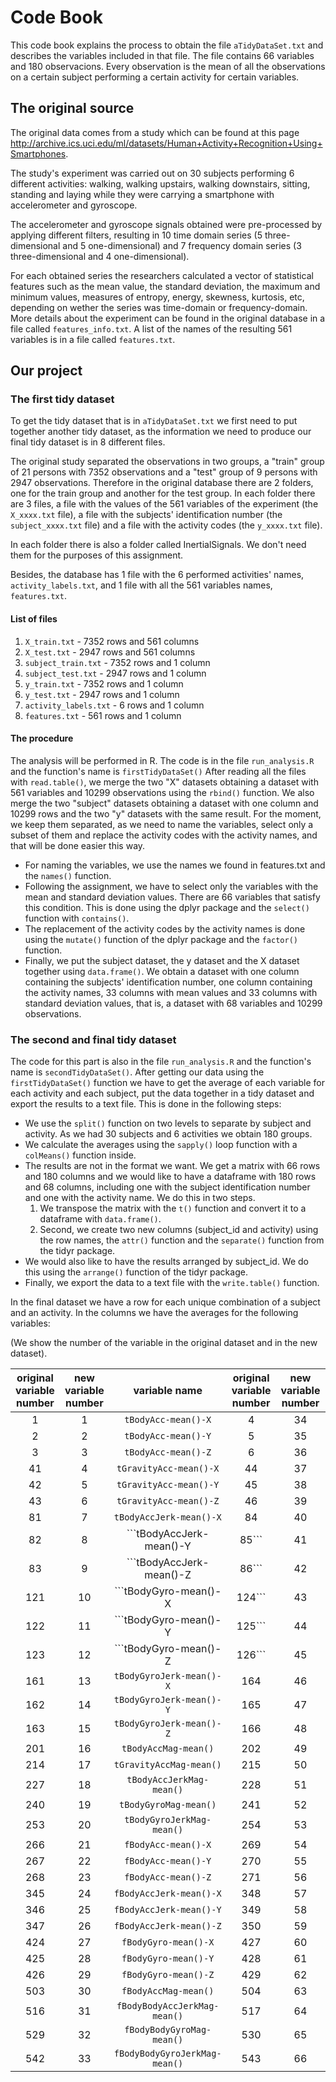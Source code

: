 Code Book
==========

This code book explains the process to obtain the file ```aTidyDataSet.txt``` and describes the variables included in that file. The file contains 66 variables and 180 observacions. Every observation is the mean of all the observations on a certain subject performing a certain activity for certain variables.
## The original source
The original data comes from a study which can be found at this page http://archive.ics.uci.edu/ml/datasets/Human+Activity+Recognition+Using+Smartphones.

The  study's experiment was carried out on 30 subjects performing 6 different activities: walking, walking upstairs, walking downstairs, sitting, standing and laying while they were carrying a smartphone with accelerometer and gyroscope.

The accelerometer and gyroscope signals obtained were pre-processed by applying different filters, resulting in 10 time domain series (5 three-dimensional and 5 one-dimensional) and 7 frequency domain series (3 three-dimensional and 4 one-dimensional).

For each obtained series the researchers calculated a vector of statistical features such as the mean
value, the standard deviation, the maximum and minimum values, measures of entropy, energy, skewness,
kurtosis, etc, depending on wether the series was time-domain or frequency-domain. More details about the
experiment can be found in the original database in a file called ```features_info.txt```. A list of the names of the resulting 561 variables is in a file called ```features.txt```.

## Our project
### The first tidy dataset
To get the tidy dataset that is in ```aTidyDataSet.txt``` we first need to put together another tidy dataset, as the information we need to produce our final tidy dataset is in 8 different files.

The original study separated the observations in two groups, a "train" group of 21 persons with 7352 observations and a "test" group of 9 persons with 2947 observations. Therefore in the original database there are 2 folders, one for the train group and another for the test group. In each folder there are 3 files, a file with the values of the 561 variables of the experiment (the ```X_xxxx.txt``` file), a file with the subjects' identification number (the ```subject_xxxx.txt``` file) and a file with the activity codes (the ```y_xxxx.txt``` file).

In each folder there is also a folder called InertialSignals. We don't need them for the purposes of this assignment.

Besides, the database has 1 file with the 6 performed activities' names, ```activity_labels.txt```, and 1 file with all the 561 variables names, ```features.txt```.

#### List of files
1. ```X_train.txt``` - 7352 rows and 561 columns
2. ```X_test.txt``` - 2947 rows and 561 columns
3. ```subject_train.txt``` - 7352 rows and 1 column
4. ```subject_test.txt``` - 2947 rows and 1 column
5. ```y_train.txt``` - 7352 rows and 1 column
6. ```y_test.txt``` - 2947 rows and 1 column
7. ```activity_labels.txt``` - 6 rows and 1 column
8. ```features.txt``` - 561 rows and 1 column

#### The procedure
The analysis will be performed in R. The code is in the file ```run_analysis.R``` and the function's name is ```firstTidyDataSet()```
After reading all the files with ```read.table()```, we merge the two "X" datasets obtaining a dataset with 561 variables and 10299 observations using the ```rbind()``` function. We also merge the two "subject" datasets obtaining a dataset with one column and 10299 rows and the two "y" datasets with the same result.
For the moment, we keep them separated, as we need to name the variables, select only a subset of them and replace the activity codes with the activity names, and that will be done easier this way.
* For naming the variables, we use the names we found in features.txt and the ```names()``` function.
* Following the assignment, we have to select only the variables with the mean and standard deviation values. There are 66 variables that satisfy this condition.
This is done using the dplyr package and the ```select()``` function with ```contains()```.
* The replacement of the activity codes by the activity names is done using the ```mutate()``` function of the dplyr package and the ```factor()``` function.
* Finally, we put the subject dataset, the y dataset and the X dataset together using ```data.frame()```. We obtain a dataset with one column containing the subjects' identification number, one column containing the activity names, 33 columns with mean values and 33 columns with standard deviation values, that is, a dataset with 68 variables and 10299 observations.

### The second and final tidy dataset
The code for this part is also in the file ```run_analysis.R``` and the function's name is ```secondTidyDataSet()```.
After getting our data using the ```firstTidyDataSet()``` function we have to get the average of each variable for each activity and each subject, put the data together in a tidy dataset and export the results to a text file. This is done in the following steps:
* We use the ```split()``` function on two levels to separate by subject and activity. As we had 30 subjects and 6 activities we obtain 180 groups.
* We calculate the averages using the ```sapply()``` loop function with a ```colMeans()``` function inside.
* The results are not in the format we want. We get a matrix with 66 rows and 180 columns and we would like to have a dataframe with 180 rows and 68 columns, including one with the subject identification number and one with the activity name. We do this in two steps.
  1. We transpose the matrix with the ```t()``` function and convert it to a dataframe with ```data.frame()```.
  2. Second, we create two new columns (subject_id and activity) using the row names, the ```attr()``` function and the ```separate()``` function from the tidyr package.
* We would also like to have the results arranged by subject_id. We do this using the ```arrange()``` function of the tidyr package.
* Finally, we export the data to a text file with the ```write.table()``` function.

In the final dataset we have a row for each unique combination of a subject and an activity. In the columns we have the averages for the following variables:

(We show the number of the variable in the original dataset and in the new dataset).

original variable number|new variable number|variable name|original variable number|new variable number|variable name
:----:|:----:|:----:|:----:|:----:|:----:
1|1| ```tBodyAcc-mean()-X```|4|34| ```tBodyAcc-std()-X```
2|2| ```tBodyAcc-mean()-Y```|5|35| ```tBodyAcc-std()-Y```
3|3| ```tBodyAcc-mean()-Z```|6|36|```tBodyAcc-std()-Z```
41|4| ```tGravityAcc-mean()-X```|44|37| ```tGravityAcc-std()-X```
42|5| ```tGravityAcc-mean()-Y```|45|38| ```tGravityAcc-std()-Y```
43|6| ```tGravityAcc-mean()-Z```|46|39| ```tGravityAcc-std()-Z```
81|7| ```tBodyAccJerk-mean()-X```|84|40| ```tBodyAccJerk-std()-X```
82|8| ```tBodyAccJerk-mean()-Y|85```|41| ```tBodyAccJerk-std()-Y```
83|9| ```tBodyAccJerk-mean()-Z|86```|42| ```tBodyAccJerk-std()-Z```
121|10| ```tBodyGyro-mean()-X|124```|43| ```tBodyGyro-std()-X```
122|11| ```tBodyGyro-mean()-Y|125```|44| ```tBodyGyro-std()-Y```
123|12| ```tBodyGyro-mean()-Z|126```|45| ```tBodyGyro-std()-Z```
161|13| ```tBodyGyroJerk-mean()-X```|164|46| ```tBodyGyroJerk-std()-X```
162|14| ```tBodyGyroJerk-mean()-Y```|165|47| ```tBodyGyroJerk-std()-Y```
163|15| ```tBodyGyroJerk-mean()-Z```|166|48| ```tBodyGyroJerk-std()-Z```
201|16| ```tBodyAccMag-mean()```|202|49| ```tBodyAccMag-std()```
214|17| ```tGravityAccMag-mean()```|215|50| ```tGravityAccMag-std()```
227|18| ```tBodyAccJerkMag-mean()```|228|51| ```tBodyAccJerkMag-std()```
240|19| ```tBodyGyroMag-mean()```|241|52| ```tBodyGyroMag-std()```
253|20| ```tBodyGyroJerkMag-mean()```|254|53| ```tBodyGyroJerkMag-std()```
266|21| ```fBodyAcc-mean()-X```|269|54| ```fBodyAcc-std()-X```
267|22| ```fBodyAcc-mean()-Y```|270|55| ```fBodyAcc-std()-Y```
268|23| ```fBodyAcc-mean()-Z```|271|56| ```fBodyAcc-std()-Z```
345|24| ```fBodyAccJerk-mean()-X```|348|57| ```fBodyAccJerk-std()-X```
346|25| ```fBodyAccJerk-mean()-Y```|349|58| ```fBodyAccJerk-std()-Y```
347|26| ```fBodyAccJerk-mean()-Z```|350|59| ```fBodyAccJerk-std()-Z```
424|27| ```fBodyGyro-mean()-X```|427|60| ```fBodyGyro-std()-X```
425|28| ```fBodyGyro-mean()-Y```|428|61| ```fBodyGyro-std()-Y```
426|29| ```fBodyGyro-mean()-Z```|429|62| ```fBodyGyro-std()-Z```
503|30| ```fBodyAccMag-mean()```|504|63| ```fBodyAccMag-std()```
516|31| ```fBodyBodyAccJerkMag-mean()```|517|64| ```fBodyBodyAccJerkMag-std()```
529|32| ```fBodyBodyGyroMag-mean()```|530|65| ```fBodyBodyGyroMag-std()```
542|33| ```fBodyBodyGyroJerkMag-mean()```|543|66| ```fBodyBodyGyroJerkMag-std()```



